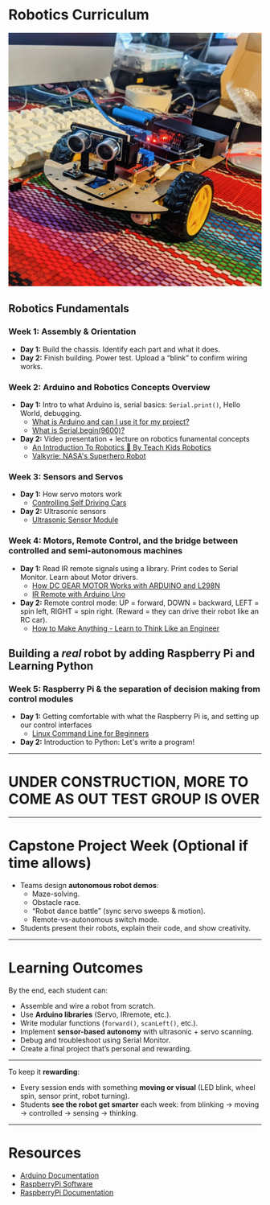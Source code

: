 # Robotics Curriculum

![Robot car built](images/robot.jpeg)

## Robotics Fundamentals

### Week 1: Assembly & Orientation

* **Day 1:** Build the chassis. Identify each part and what it does.
* **Day 2:** Finish building. Power test. Upload a “blink” to confirm wiring works.

### Week 2: Arduino and Robotics Concepts Overview

- **Day 1:** Intro to what Arduino is, serial basics: `Serial.print()`, Hello World, debugging.
  - [What is Arduino and can I use it for my project?](https://www.youtube.com/watch?v=CSx6k-zXlLE)
  - [What is Serial.begin(9600)?](https://www.youtube.com/watch?v=8GX5brSZ_1E)
- **Day 2:** Video presentation + lecture on robotics funamental concepts
  - [An Introduction To Robotics 🤖 By Teach Kids Robotics](https://www.youtube.com/watch?v=HvMQONnCXbE)
  - [Valkyrie: NASA's Superhero Robot](https://www.youtube.com/watch?v=IE-YBaYjbqY)


### Week 3: Sensors and Servos

- **Day 1:** How servo motors work
  - [Controlling Self Driving Cars](https://youtu.be/4Y7zG48uHRo)
- **Day 2:** Ultrasonic sensors
  - [Ultrasonic Sensor Module](https://youtu.be/KGwtit2bFyo)

### Week 4: Motors, Remote Control, and the bridge between controlled and semi-autonomous machines

- **Day 1:** Read IR remote signals using a library. Print codes to Serial Monitor. Learn about Motor drivers.
  - [How DC GEAR MOTOR Works with ARDUINO and L298N](https://youtu.be/GPVC84D5ULw)
  - [IR Remote with Arduino Uno](https://youtu.be/q97VE3oEwIc)
- **Day 2:** Remote control mode: UP = forward, DOWN = backward, LEFT = spin left, RIGHT = spin right. (Reward = they can drive their robot like an RC car).
  - [How to Make Anything - Learn to Think Like an Engineer](https://www.youtube.com/watch?v=IIwTCyu2wS4)

##  Building a *real* robot by adding Raspberry Pi and Learning Python

### Week 5: Raspberry Pi & the separation of decision making from control modules

- **Day 1:** Getting comfortable with what the Raspberry Pi is, and setting up our control interfaces
  - [Linux Command Line for Beginners](https://youtu.be/16d2lHc0Pe8)
- **Day 2:** Introduction to Python: Let's write a program!

---

# UNDER CONSTRUCTION, MORE TO COME AS OUT TEST GROUP IS OVER

---

# Capstone Project Week (Optional if time allows)

- Teams design **autonomous robot demos**:
  - Maze-solving.
  - Obstacle race.
  - “Robot dance battle” (sync servo sweeps & motion).
  - Remote-vs-autonomous switch mode.
- Students present their robots, explain their code, and show creativity.

---

# Learning Outcomes

By the end, each student can:

- Assemble and wire a robot from scratch.
- Use **Arduino libraries** (Servo, IRremote, etc.).
- Write modular functions (`forward()`, `scanLeft()`, etc.).
- Implement **sensor-based autonomy** with ultrasonic + servo scanning.
- Debug and troubleshoot using Serial Monitor.
- Create a final project that’s personal and rewarding.

---

To keep it **rewarding**:

- Every session ends with something **moving or visual** (LED blink, wheel spin, sensor print, robot turning).
- Students **see the robot get smarter** each week: from blinking → moving → controlled → sensing → thinking.

---

# Resources

- [Arduino Documentation](https://docs.arduino.cc/)
- [RaspberryPi Software](https://www.raspberrypi.com/software/)
- [RaspberryPi Documentation](https://www.raspberrypi.com/documentation/)

